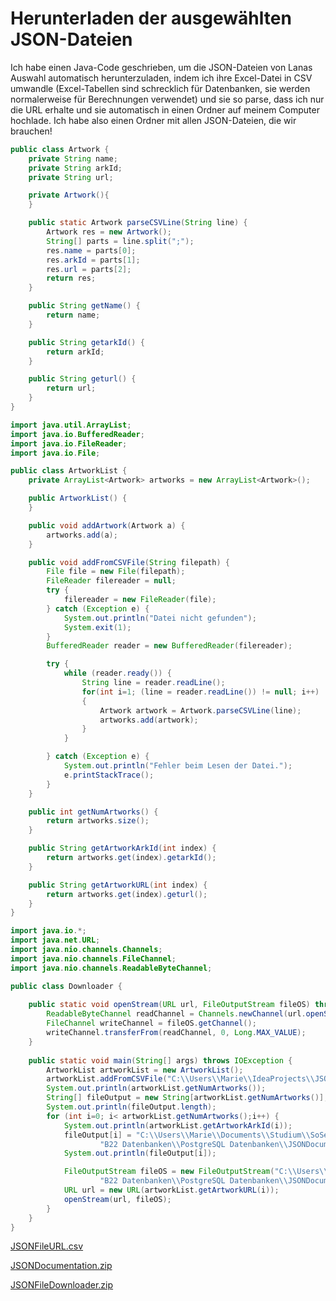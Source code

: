 # Herunterladen der ausgewählten JSON-Dateien

Ich habe einen Java-Code geschrieben, um die JSON-Dateien von Lanas Auswahl automatisch herunterzuladen, indem ich ihre Excel-Datei in CSV umwandle (Excel-Tabellen sind schrecklich für Datenbanken, sie werden normalerweise für Berechnungen verwendet) und sie so parse, dass ich nur die URL erhalte und sie automatisch in einen Ordner auf meinem Computer hochlade.
Ich habe also einen Ordner mit allen JSON-Dateien, die wir brauchen!

```java
public class Artwork {
    private String name;
    private String arkId;
    private String url;

    private Artwork(){
    }

    public static Artwork parseCSVLine(String line) {
        Artwork res = new Artwork();
        String[] parts = line.split(";");
        res.name = parts[0];
        res.arkId = parts[1];
        res.url = parts[2];
        return res;
    }

    public String getName() {
        return name;
    }

    public String getarkId() {
        return arkId;
    }

    public String geturl() {
        return url;
    }
}
```

```java
import java.util.ArrayList;
import java.io.BufferedReader;
import java.io.FileReader;
import java.io.File;

public class ArtworkList {
    private ArrayList<Artwork> artworks = new ArrayList<Artwork>();

    public ArtworkList() {
    }

    public void addArtwork(Artwork a) {
        artworks.add(a);
    }

    public void addFromCSVFile(String filepath) {
        File file = new File(filepath);
        FileReader filereader = null;
        try {
            filereader = new FileReader(file);
        } catch (Exception e) {
            System.out.println("Datei nicht gefunden");
            System.exit(1);
        }
        BufferedReader reader = new BufferedReader(filereader);

        try {
            while (reader.ready()) {
                String line = reader.readLine();
                for(int i=1; (line = reader.readLine()) != null; i++)
                {
                    Artwork artwork = Artwork.parseCSVLine(line);
                    artworks.add(artwork);
                }
            }

        } catch (Exception e) {
            System.out.println("Fehler beim Lesen der Datei.");
            e.printStackTrace();
        }
    }

    public int getNumArtworks() {
        return artworks.size();
    }

    public String getArtworkArkId(int index) {
        return artworks.get(index).getarkId();
    }

    public String getArtworkURL(int index) {
        return artworks.get(index).geturl();
    }
}
```

```java
import java.io.*;
import java.net.URL;
import java.nio.channels.Channels;
import java.nio.channels.FileChannel;
import java.nio.channels.ReadableByteChannel;

public class Downloader {
    
    public static void openStream(URL url, FileOutputStream fileOS) throws IOException {
        ReadableByteChannel readChannel = Channels.newChannel(url.openStream());
        FileChannel writeChannel = fileOS.getChannel();
        writeChannel.transferFrom(readChannel, 0, Long.MAX_VALUE);
    }
    
    public static void main(String[] args) throws IOException {
        ArtworkList artworkList = new ArtworkList();
        artworkList.addFromCSVFile("C:\\Users\\Marie\\IdeaProjects\\JSONFileDownloader\\data\\JSONFileURL.csv");
        System.out.println(artworkList.getNumArtworks());
        String[] fileOutput = new String[artworkList.getNumArtworks()];
        System.out.println(fileOutput.length);
        for (int i=0; i< artworkList.getNumArtworks();i++) {
            System.out.println(artworkList.getArtworkArkId(i));
            fileOutput[i] = "C:\\Users\\Marie\\Documents\\Studium\\SoSe2022\\" +
                    "B22 Datenbanken\\PostgreSQL Datenbanken\\JSONDocumentation\\"+ artworkList.getArtworkArkId(i) + ".json";
            System.out.println(fileOutput[i]);

            FileOutputStream fileOS = new FileOutputStream("C:\\Users\\Marie\\Documents\\Studium\\SoSe2022\\" +
                    "B22 Datenbanken\\PostgreSQL Datenbanken\\JSONDocumentation\\"+ artworkList.getArtworkArkId(i) + ".json");
            URL url = new URL(artworkList.getArtworkURL(i));
            openStream(url, fileOS);
        }
    }
}
```

[JSONFileURL.csv](Herunterladen%20der%20ausgewa%CC%88hlten%20JSON-Dateien%205e94ff88bc96495ea310744000d3694b/JSONFileURL.csv)

[JSONDocumentation.zip](Herunterladen%20der%20ausgewa%CC%88hlten%20JSON-Dateien%205e94ff88bc96495ea310744000d3694b/JSONDocumentation.zip)

[JSONFileDownloader.zip](Herunterladen%20der%20ausgewa%CC%88hlten%20JSON-Dateien%205e94ff88bc96495ea310744000d3694b/JSONFileDownloader.zip)